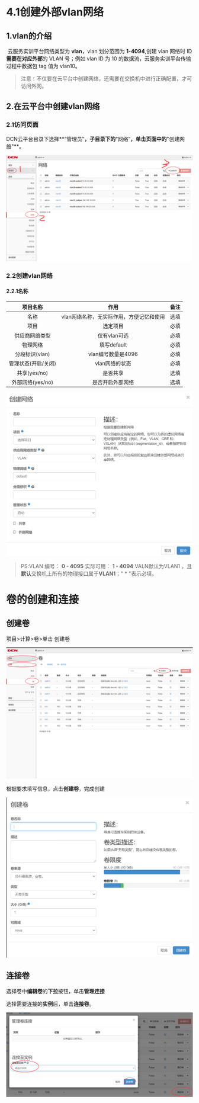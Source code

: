 # 4.1创建外部vlan网络

## 1.vlan的介绍

​        云服务实训平台网络类型为 **vlan**，vlan 划分范围为 **1-4094**,创建 vlan 网络时 ID **需要在对应外部**的 VLAN 号；例如 vlan ID 为 10 的数据流，云服务实训平台传输过程中数据包 tag 值为 vlan10。

> 注意：不仅要在云平台中创建网络，还需要在交换机中进行正确配置，才可访问外网。

## 2.在云平台中创建vlan网络

### 2.1访问页面

​            DCN云平台目录下选择**“管理员”**，子目录下的**“网络”**，单击页面中的**"创建网络"**。

![image-20211017105212830](images/%E4%BA%91%E5%B9%B3%E5%8F%B0-4.1%E5%88%9B%E5%BB%BA%E5%A4%96%E9%83%A8vlan%E7%BD%91%E7%BB%9C.assets/image-20211017105212830.png)

### 2.2创建vlan网络

#### 2.2.1名称

|      项目名称       |                   作用                   | 备注 |
| :-----------------: | :--------------------------------------: | :--: |
|        名称         | vlan网络名称，无实际作用，方便记忆和使用 | 选填 |
|        项目         |                 选定项目                 | 必填 |
|   供应商网络类型    |               仅有vlan可选               | 必填 |
|      物理网络       |               填写default                | 必填 |
|   分段标识(vlan)    |            vlan编号数量是4096            | 必填 |
| 管理状态(开启/关闭) |              vlan网络的状态              | 必填 |
|    共享(yes/no)     |                 是否共享                 | 选填 |
|  外部网络(yes/no)   |             是否开启外部网络             | 选填 |

![image-20211017110737384](images/%E4%BA%91%E5%B9%B3%E5%8F%B0-4.1%E5%88%9B%E5%BB%BA%E5%A4%96%E9%83%A8vlan%E7%BD%91%E7%BB%9C.assets/image-20211017110737384.png)

> PS:VLAN 编号： **0 - 4095** 实际可用： **1 - 4094** VALN默认为VLAN1 ，且**默认**交换机上所有的物理接口属于**VLAN1**；" * "表示必填。

# 卷的创建和连接

## 创建卷

项目>计算>卷>单击 创建卷

![image-20211020154813456](images/%E4%BA%91%E5%B9%B3%E5%8F%B0-4.1%E5%88%9B%E5%BB%BA%E5%A4%96%E9%83%A8vlan%E7%BD%91%E7%BB%9C.assets/image-20211020154813456.png)

根据要求填写信息，点击**创建卷**，完成创建

![image-20211020154925794](images/%E4%BA%91%E5%B9%B3%E5%8F%B0-4.1%E5%88%9B%E5%BB%BA%E5%A4%96%E9%83%A8vlan%E7%BD%91%E7%BB%9C.assets/image-20211020154925794.png)

## 连接卷

选择卷中**编辑卷**的**下拉**按钮，单击**管理连接**

选择需要连接的**实例**后，单击**连接卷**。

![image-20240103122532282](images/%E4%BA%91%E5%B9%B3%E5%8F%B0-4.1%E5%88%9B%E5%BB%BA%E5%A4%96%E9%83%A8vlan%E7%BD%91%E7%BB%9C.assets/image-20240103122532282.png)